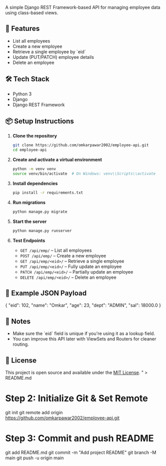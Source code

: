 A simple Django REST Framework-based API for managing employee data using class-based views.

## 🚀 Features

- List all employees
- Create a new employee
- Retrieve a single employee by \`eid\`
- Update (PUT/PATCH) employee details
- Delete an employee

## 🛠️ Tech Stack

- Python 3
- Django
- Django REST Framework

## 📦 Setup Instructions

1. **Clone the repository**
   ```bash
   git clone https://github.com/omkarpawar2002/employee-api.git
   cd employee-api
   ```

2. **Create and activate a virtual environment**
   ```bash
   python -m venv venv
   source venv/bin/activate  # On Windows: venv\\Scripts\\activate
   ```

3. **Install dependencies**
   ```bash
   pip install -r requirements.txt
   ```

4. **Run migrations**
   ```bash
   python manage.py migrate
   ```

5. **Start the server**
   ```bash
   python manage.py runserver
   ```

6. **Test Endpoints**
   - `GET /api/emp/` – List all employees
   - `POST /api/emp/` – Create a new employee
   - `GET /api/emp/<eid>/` – Retrieve a single employee
   - `PUT /api/emp/<eid>/` – Fully update an employee
   - `PATCH /api/emp/<eid>/` – Partially update an employee
   - `DELETE /api/emp/<eid>/` – Delete an employee

   

## 🧾 Example JSON Payload
{
    "eid": 102,
    "name": "Omkar",
    "age": 23,
    "dept": "ADMIN",
    "sal": 18000.0
}

## 🧰 Notes

- Make sure the \`eid\` field is unique if you're using it as a lookup field.
- You can improve this API later with ViewSets and Routers for cleaner routing.

## 📄 License

This project is open source and available under the [MIT License](LICENSE).
" > README.md

# Step 2: Initialize Git & Set Remote
git init
git remote add origin https://github.com/omkarpawar2002/employee-api.git

# Step 3: Commit and push README
git add README.md
git commit -m "Add project README"
git branch -M main
git push -u origin main
